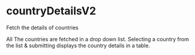 # countryDetailsV2
Fetch the details of countries


All The countries are fetched in a drop down list.
Selecting a country from the list & submitting displays the country details in a table.
